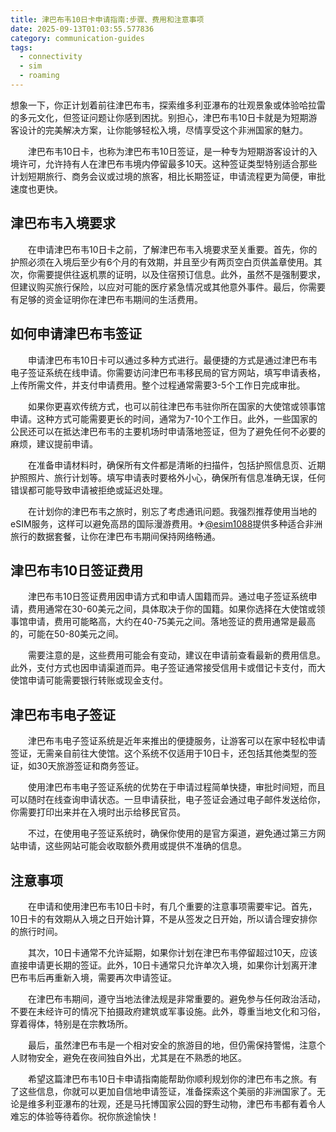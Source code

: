 ```yaml
---
title: 津巴布韦10日卡申请指南:步骤、费用和注意事项
date: 2025-09-13T01:03:55.577836
category: communication-guides
tags:
  - connectivity
  - sim
  - roaming
---
```


想象一下，你正计划着前往津巴布韦，探索维多利亚瀑布的壮观景象或体验哈拉雷的多元文化，但签证问题让你感到困扰。别担心，津巴布韦10日卡就是为短期游客设计的完美解决方案，让你能够轻松入境，尽情享受这个非洲国家的魅力。

　　津巴布韦10日卡，也称为津巴布韦10日签证，是一种专为短期游客设计的入境许可，允许持有人在津巴布韦境内停留最多10天。这种签证类型特别适合那些计划短期旅行、商务会议或过境的旅客，相比长期签证，申请流程更为简便，审批速度也更快。

## 津巴布韦入境要求

　　在申请津巴布韦10日卡之前，了解津巴布韦入境要求至关重要。首先，你的护照必须在入境后至少有6个月的有效期，并且至少有两页空白页供盖章使用。其次，你需要提供往返机票的证明，以及住宿预订信息。此外，虽然不是强制要求，但建议购买旅行保险，以应对可能的医疗紧急情况或其他意外事件。最后，你需要有足够的资金证明你在津巴布韦期间的生活费用。

## 如何申请津巴布韦签证

　　申请津巴布韦10日卡可以通过多种方式进行。最便捷的方式是通过津巴布韦电子签证系统在线申请。你需要访问津巴布韦移民局的官方网站，填写申请表格，上传所需文件，并支付申请费用。整个过程通常需要3-5个工作日完成审批。

　　如果你更喜欢传统方式，也可以前往津巴布韦驻你所在国家的大使馆或领事馆申请。这种方式可能需要更长的时间，通常为7-10个工作日。此外，一些国家的公民还可以在抵达津巴布韦的主要机场时申请落地签证，但为了避免任何不必要的麻烦，建议提前申请。

　　在准备申请材料时，确保所有文件都是清晰的扫描件，包括护照信息页、近期护照照片、旅行计划等。填写申请表时要格外小心，确保所有信息准确无误，任何错误都可能导致申请被拒绝或延迟处理。

　　在计划你的津巴布韦之旅时，别忘了考虑通讯问题。我强烈推荐使用当地的eSIM服务，这样可以避免高昂的国际漫游费用。✈[@esim1088](https://t.me/s/esim1088)提供多种适合非洲旅行的数据套餐，让你在津巴布韦期间保持网络畅通。

## 津巴布韦10日签证费用

　　津巴布韦10日签证费用因申请方式和申请人国籍而异。通过电子签证系统申请，费用通常在30-60美元之间，具体取决于你的国籍。如果你选择在大使馆或领事馆申请，费用可能略高，大约在40-75美元之间。落地签证的费用通常是最高的，可能在50-80美元之间。

　　需要注意的是，这些费用可能会有变动，建议在申请前查看最新的费用信息。此外，支付方式也因申请渠道而异。电子签证通常接受信用卡或借记卡支付，而大使馆申请可能需要银行转账或现金支付。

## 津巴布韦电子签证

　　津巴布韦电子签证系统是近年来推出的便捷服务，让游客可以在家中轻松申请签证，无需亲自前往大使馆。这个系统不仅适用于10日卡，还包括其他类型的签证，如30天旅游签证和商务签证。

　　使用津巴布韦电子签证系统的优势在于申请过程简单快捷，审批时间短，而且可以随时在线查询申请状态。一旦申请获批，电子签证会通过电子邮件发送给你，你需要打印出来并在入境时出示给移民官员。

　　不过，在使用电子签证系统时，确保你使用的是官方渠道，避免通过第三方网站申请，这些网站可能会收取额外费用或提供不准确的信息。

## 注意事项

　　在申请和使用津巴布韦10日卡时，有几个重要的注意事项需要牢记。首先，10日卡的有效期从入境之日开始计算，不是从签发之日开始，所以请合理安排你的旅行时间。

　　其次，10日卡通常不允许延期，如果你计划在津巴布韦停留超过10天，应该直接申请更长期的签证。此外，10日卡通常只允许单次入境，如果你计划离开津巴布韦后再重新入境，需要再次申请签证。

　　在津巴布韦期间，遵守当地法律法规是非常重要的。避免参与任何政治活动，不要在未经许可的情况下拍摄政府建筑或军事设施。此外，尊重当地文化和习俗，穿着得体，特别是在宗教场所。

　　最后，虽然津巴布韦是一个相对安全的旅游目的地，但仍需保持警惕，注意个人财物安全，避免在夜间独自外出，尤其是在不熟悉的地区。

　　希望这篇津巴布韦10日卡申请指南能帮助你顺利规划你的津巴布韦之旅。有了这些信息，你就可以更加自信地申请签证，准备探索这个美丽的非洲国家了。无论是维多利亚瀑布的壮观，还是马托博国家公园的野生动物，津巴布韦都有着令人难忘的体验等待着你。祝你旅途愉快！